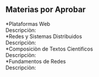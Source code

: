 ## Materias por Aprobar
*Plataformas Web  
Descripciòn:  
*Redes y Sistemas Distribuidos  
Descripciòn:  
*Composiciòn de Textos Cientificos  
Descripciòn:  
*Fundamentos de Redes  
Descripciòn:
